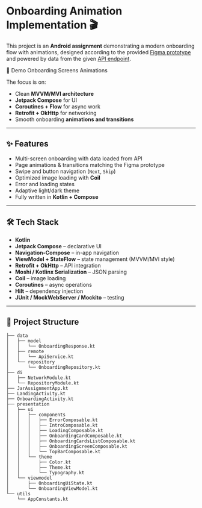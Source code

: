 # Onboarding Animation Implementation 🎬

This project is an **Android assignment** demonstrating a modern onboarding flow with animations, designed according to the provided [Figma prototype](https://www.figma.com/design/ampUCP1qi5pGxZvmiG7jh1/Jar_Dev_Assignment?node-id=0-1&t=RHfHy407LYpnZIt4-1) and powered by data from the given [API endpoint](https://api.npoint.io/796729cca6c55a7d089e).

📸 Demo
Onboarding Screens	Animations

The focus is on:
- Clean **MVVM/MVI architecture**
- **Jetpack Compose** for UI
- **Coroutines + Flow** for async work
- **Retrofit + OkHttp** for networking
- Smooth onboarding **animations and transitions**

---

## ✨ Features

- Multi-screen onboarding with data loaded from API
- Page animations & transitions matching the Figma prototype
- Swipe and button navigation (`Next`, `Skip`)
- Optimized image loading with **Coil**
- Error and loading states
- Adaptive light/dark theme
- Fully written in **Kotlin + Compose**

---

## 🛠️ Tech Stack

- **Kotlin**
- **Jetpack Compose** – declarative UI
- **Navigation-Compose** – in-app navigation
- **ViewModel + StateFlow** – state management (MVVM/MVI style)
- **Retrofit + OkHttp** – API integration
- **Moshi / Kotlinx Serialization** – JSON parsing
- **Coil** – image loading
- **Coroutines** – async operations
- **Hilt** – dependency injection
- **JUnit / MockWebServer / Mockito** – testing

---

## 📂 Project Structure
```text
├── data
│   ├── model
│   │   └── OnboardingResponse.kt
│   ├── remote
│   │   └── ApiService.kt
│   └── repository
│       └── OnboardingRepository.kt
├── di
│   ├── NetworkModule.kt
│   └── RepositoryModule.kt
├── JarAssignmentApp.kt
├── LandingActivity.kt
├── OnboardingActivity.kt
├── presentation
│   ├── ui
│   │   ├── components
│   │   │   ├── ErrorComposable.kt
│   │   │   ├── IntroComposable.kt
│   │   │   ├── LoadingComposable.kt
│   │   │   ├── OnboardingCardComposable.kt
│   │   │   ├── OnboardingCardsListComposable.kt
│   │   │   ├── OnboardingScreenComposable.kt
│   │   │   └── TopBarComposable.kt
│   │   └── theme
│   │       ├── Color.kt
│   │       ├── Theme.kt
│   │       └── Typography.kt
│   └── viewmodel
│       ├── OnboardingUiState.kt
│       └── OnboardingViewModel.kt
└── utils
    └── AppConstants.kt
```



